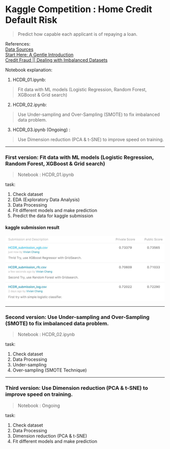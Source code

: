 # Kaggle Competition : Home Credit Default Risk

> Predict how capable each applicant is of repaying a loan.

References:<br>
[Data Sources](https://www.kaggle.com/c/home-credit-default-risk/data) <br>
[Start Here: A Gentle Introduction](https://www.kaggle.com/willkoehrsen/start-here-a-gentle-introduction)
<br>
[Credit Fraud || Dealing with Imbalanced Datasets](https://www.kaggle.com/janiobachmann/credit-fraud-dealing-with-imbalanced-datasets) <br>


Notebook explanation: 
1. HCDR_01.ipynb: 
> Fit data with ML models (Logistic Regression, Random Forest, XGBoost & Grid search)
2. HCDR_02.ipynb: 
> Use Under-sampling and Over-Sampling (SMOTE) to fix imbalanced data problem. 
3. HCDR_03.ipynb (Ongoing) : 
> Use Dimension reduction (PCA & t-SNE) to improve speed on training. 



--------------

### First version: Fit data with ML models (Logistic Regression, Random Forest, XGBoost & Grid search)

> Notebook : HCDR_01.ipynb

task:
1. Check dataset
2. EDA (Exploratory Data Analysis)
3. Data Processing
4. Fit different models and make prediction
5. Predict the data for kaggle submission

#### kaggle submission result 

![submission result](https://github.com/vivianchang2019/Home_Credit_Default_Risk/blob/master/result/HCDR.JPG?raw=true)


--------------------

### Second version:  Use Under-sampling and Over-Sampling (SMOTE) to fix imbalanced data problem. 

> Notebook : HCDR_02.ipynb

task:
1. Check dataset
2. Data Processing
3. Under-sampling
4. Over-sampling (SMOTE Technique)

--------------------

### Third version:  Use Dimension reduction (PCA & t-SNE) to improve speed on training. 

> Notebook :  Ongoing

task:
1. Check dataset
2. Data Processing
3. Dimension reduction (PCA & t-SNE)
4. Fit different models and make prediction
